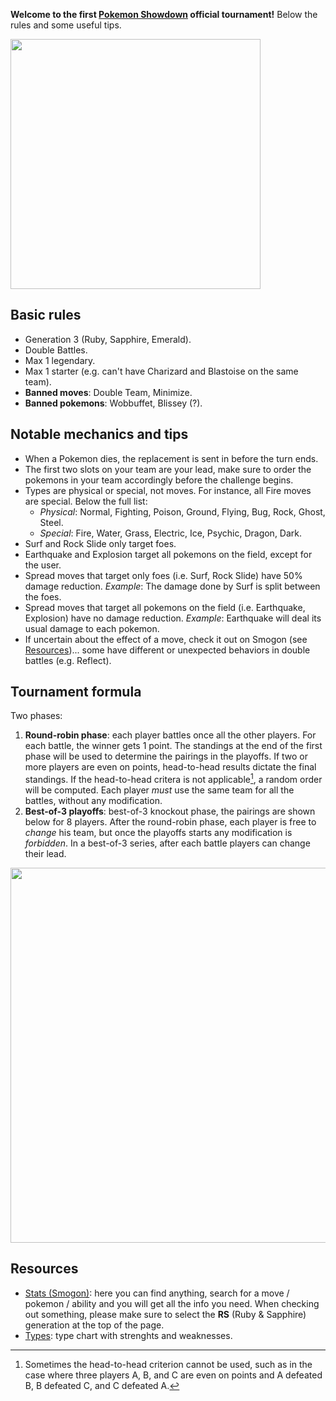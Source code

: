 **Welcome to the first [Pokemon Showdown](https://play.pokemonshowdown.com/) official tournament!** Below the rules and some useful tips.

<img src="https://i.pinimg.com/originals/87/e1/68/87e168675e78d16e2fd26bbeefc400c9.jpg" width="400">

## Basic rules
- Generation 3 (Ruby, Sapphire, Emerald).
- Double Battles.
- Max 1 legendary.
- Max 1 starter (e.g. can't have Charizard and Blastoise on the same team).
- **Banned moves**: Double Team, Minimize.
- **Banned pokemons**: Wobbuffet, Blissey (?).

## Notable mechanics and tips
- When a Pokemon dies, the replacement is sent in before the turn ends.
- The first two slots on your team are your lead, make sure to order the pokemons in your team accordingly before the challenge begins.
- Types are physical or special, not moves. For instance, all Fire moves are special. Below the full list:
  - _Physical_: Normal, Fighting, Poison, Ground, Flying, Bug, Rock, Ghost, Steel.
  - _Special_: Fire, Water, Grass, Electric, Ice, Psychic, Dragon, Dark.
- Surf and Rock Slide only target foes.
- Earthquake and Explosion target all pokemons on the field, except for the user.
- Spread moves that target only foes (i.e. Surf, Rock Slide) have 50% damage reduction. _Example_: The damage done by Surf is split between the foes.
- Spread moves that target all pokemons on the field (i.e. Earthquake, Explosion) have no damage reduction. _Example_: Earthquake will deal its usual damage to each pokemon.
- If uncertain about the effect of a move, check it out on Smogon (see [Resources](#resources))... some have different or unexpected behaviors in double battles (e.g. Reflect).

## Tournament formula
Two phases:
1. **Round-robin phase**: each player battles once all the other players. For each battle, the winner gets 1 point. The standings at the end of the first phase will be used to determine the pairings in the playoffs. If two or more players are even on points, head-to-head results dictate the final standings. If the head-to-head critera is not applicable[^1], a random order will be computed. Each player _must_ use the same team for all the battles, without any modification.
2. **Best-of-3 playoffs**: best-of-3 knockout phase, the pairings are shown below for 8 players. After the round-robin phase, each player is free to _change_ his team, but once the playoffs starts any modification is _forbidden_. In a best-of-3 series, after each battle players can change their lead.
<!-- <img src="https://www.interbasket.net/wp-content/uploads/6-team-bracket-1024x724.jpg" width="600"> -->
<img src="https://www.interbasket.net/wp-content/uploads/8-team-single-elimination-bracket-seeded-1024x685.jpg" width="600">

[^1]: Sometimes the head-to-head criterion cannot be used, such as in the case where three players A, B, and C are even on points and A defeated B, B defeated C, and C defeated A.

## Resources
- [Stats (Smogon)](https://www.smogon.com/dex/rs/pokemon/): here you can find anything, search for a move / pokemon / ability and you will get all the info you need. When checking out something, please make sure to select the **RS** (Ruby & Sapphire) generation at the top of the page.
- [Types](https://upload.wikimedia.org/wikipedia/commons/thumb/9/97/Pokemon_Type_Chart.svg/2048px-Pokemon_Type_Chart.svg.png): type chart with strenghts and weaknesses.
